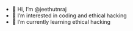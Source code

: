 - 👋 Hi, I’m @jeethutnraj
- 👀 I’m interested in coding and ethical hacking
- 🌱 I’m currently learning ethical hacking

<!---
jeethutnraj/jeethutnraj is a ✨ special ✨ repository because its `README.md` (this file) appears on your GitHub profile.
You can click the Preview link to take a look at your changes.
--->
